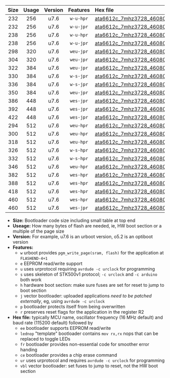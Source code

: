 |Size|Usage|Version|Features|Hex file|
|:-:|:-:|:-:|:-:|:--|
|232|256|u7.6|`w-u-hpr`|[ata6612c_7mhz3728_460800bps_ur.hex](https://raw.githubusercontent.com/stefanrueger/urboot/main/ata6612c_7mhz3728_460800bps_ur.hex)|
|232|256|u7.6|`w-u-jpr`|[ata6612c_7mhz3728_460800bps_ur_vbl.hex](https://raw.githubusercontent.com/stefanrueger/urboot/main/ata6612c_7mhz3728_460800bps_ur_vbl.hex)|
|238|256|u7.6|`w-u-hpr`|[ata6612c_7mhz3728_460800bps_lednop_ur.hex](https://raw.githubusercontent.com/stefanrueger/urboot/main/ata6612c_7mhz3728_460800bps_lednop_ur.hex)|
|238|256|u7.6|`w-u-jpr`|[ata6612c_7mhz3728_460800bps_lednop_ur_vbl.hex](https://raw.githubusercontent.com/stefanrueger/urboot/main/ata6612c_7mhz3728_460800bps_lednop_ur_vbl.hex)|
|298|320|u7.6|`weu-jpr`|[ata6612c_7mhz3728_460800bps_ee_ur_vbl.hex](https://raw.githubusercontent.com/stefanrueger/urboot/main/ata6612c_7mhz3728_460800bps_ee_ur_vbl.hex)|
|304|320|u7.6|`weu-jpr`|[ata6612c_7mhz3728_460800bps_ee_lednop_ur_vbl.hex](https://raw.githubusercontent.com/stefanrueger/urboot/main/ata6612c_7mhz3728_460800bps_ee_lednop_ur_vbl.hex)|
|322|384|u7.6|`weu-jpr`|[ata6612c_7mhz3728_460800bps_ee_lednop_fr_ur_vbl.hex](https://raw.githubusercontent.com/stefanrueger/urboot/main/ata6612c_7mhz3728_460800bps_ee_lednop_fr_ur_vbl.hex)|
|330|384|u7.6|`w-s-jpr`|[ata6612c_7mhz3728_460800bps_vbl.hex](https://raw.githubusercontent.com/stefanrueger/urboot/main/ata6612c_7mhz3728_460800bps_vbl.hex)|
|336|384|u7.6|`w-s-jpr`|[ata6612c_7mhz3728_460800bps_lednop_vbl.hex](https://raw.githubusercontent.com/stefanrueger/urboot/main/ata6612c_7mhz3728_460800bps_lednop_vbl.hex)|
|350|384|u7.6|`weu-jpr`|[ata6612c_7mhz3728_460800bps_ee_lednop_fr_ce_ur_vbl.hex](https://raw.githubusercontent.com/stefanrueger/urboot/main/ata6612c_7mhz3728_460800bps_ee_lednop_fr_ce_ur_vbl.hex)|
|386|448|u7.6|`wes-jpr`|[ata6612c_7mhz3728_460800bps_ee_vbl.hex](https://raw.githubusercontent.com/stefanrueger/urboot/main/ata6612c_7mhz3728_460800bps_ee_vbl.hex)|
|392|448|u7.6|`wes-jpr`|[ata6612c_7mhz3728_460800bps_ee_lednop_vbl.hex](https://raw.githubusercontent.com/stefanrueger/urboot/main/ata6612c_7mhz3728_460800bps_ee_lednop_vbl.hex)|
|422|448|u7.6|`wes-jpr`|[ata6612c_7mhz3728_460800bps_ee_lednop_fr_vbl.hex](https://raw.githubusercontent.com/stefanrueger/urboot/main/ata6612c_7mhz3728_460800bps_ee_lednop_fr_vbl.hex)|
|294|512|u7.6|`weu-hpr`|[ata6612c_7mhz3728_460800bps_ee_ur.hex](https://raw.githubusercontent.com/stefanrueger/urboot/main/ata6612c_7mhz3728_460800bps_ee_ur.hex)|
|300|512|u7.6|`weu-hpr`|[ata6612c_7mhz3728_460800bps_ee_lednop_ur.hex](https://raw.githubusercontent.com/stefanrueger/urboot/main/ata6612c_7mhz3728_460800bps_ee_lednop_ur.hex)|
|318|512|u7.6|`weu-hpr`|[ata6612c_7mhz3728_460800bps_ee_lednop_fr_ur.hex](https://raw.githubusercontent.com/stefanrueger/urboot/main/ata6612c_7mhz3728_460800bps_ee_lednop_fr_ur.hex)|
|326|512|u7.6|`w-s-hpr`|[ata6612c_7mhz3728_460800bps.hex](https://raw.githubusercontent.com/stefanrueger/urboot/main/ata6612c_7mhz3728_460800bps.hex)|
|332|512|u7.6|`w-s-hpr`|[ata6612c_7mhz3728_460800bps_lednop.hex](https://raw.githubusercontent.com/stefanrueger/urboot/main/ata6612c_7mhz3728_460800bps_lednop.hex)|
|346|512|u7.6|`weu-hpr`|[ata6612c_7mhz3728_460800bps_ee_lednop_fr_ce_ur.hex](https://raw.githubusercontent.com/stefanrueger/urboot/main/ata6612c_7mhz3728_460800bps_ee_lednop_fr_ce_ur.hex)|
|382|512|u7.6|`wes-hpr`|[ata6612c_7mhz3728_460800bps_ee.hex](https://raw.githubusercontent.com/stefanrueger/urboot/main/ata6612c_7mhz3728_460800bps_ee.hex)|
|388|512|u7.6|`wes-hpr`|[ata6612c_7mhz3728_460800bps_ee_lednop.hex](https://raw.githubusercontent.com/stefanrueger/urboot/main/ata6612c_7mhz3728_460800bps_ee_lednop.hex)|
|418|512|u7.6|`wes-hpr`|[ata6612c_7mhz3728_460800bps_ee_lednop_fr.hex](https://raw.githubusercontent.com/stefanrueger/urboot/main/ata6612c_7mhz3728_460800bps_ee_lednop_fr.hex)|
|460|512|u7.6|`wes-hpr`|[ata6612c_7mhz3728_460800bps_ee_lednop_fr_ce.hex](https://raw.githubusercontent.com/stefanrueger/urboot/main/ata6612c_7mhz3728_460800bps_ee_lednop_fr_ce.hex)|
|460|512|u7.6|`wes-jpr`|[ata6612c_7mhz3728_460800bps_ee_lednop_fr_ce_vbl.hex](https://raw.githubusercontent.com/stefanrueger/urboot/main/ata6612c_7mhz3728_460800bps_ee_lednop_fr_ce_vbl.hex)|

- **Size:** Bootloader code size including small table at top end
- **Useage:** How many bytes of flash are needed, ie, HW boot section or a multiple of the page size
- **Version:** For example, u7.6 is an urboot version, o5.2 is an optiboot version
- **Features:**
  + `w` urboot provides `pgm_write_page(sram, flash)` for the application at `FLASHEND-4+1`
  + `e` EEPROM read/write support
  + `u` uses urprotocol requiring `avrdude -c urclock` for programming
  + `s` uses skeleton of STK500v1 protocol; `-c urclock` and `-c arduino` both work
  + `h` hardware boot section: make sure fuses are set for reset to jump to boot section
  + `j` vector bootloader: uploaded applications *need to be patched externally*, eg, using `avrdude -c urclock`
  + `p` bootloader protects itself from being overwritten
  + `r` preserves reset flags for the application in the register R2
- **Hex file:** typically MCU name, oscillator frequency (16 MHz default) and baud rate (115200 default) followed by
  + `ee` bootloader supports EEPROM read/write
  + `lednop` "template" bootloader contains `mov rx,rx` nops that can be replaced to toggle LEDs
  + `fr` bootloader provides non-essential code for smoother error handing
  + `ce` bootloader provides a chip erase command
  + `ur` uses urprotocol and requires `avrdude -c urclock` for programming
  + `vbl` vector bootloader: set fuses to jump to reset, not the HW boot section
